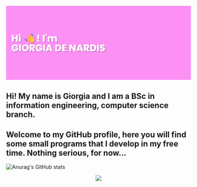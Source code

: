 ![Header](./banner2.png)

## Hi! My name is Giorgia and I am a BSc in information engineering, computer science branch.
## Welcome to my GitHub profile, here you will find some small programs that I develop in my free time. Nothing serious, for now...


  
![Anurag's GitHub stats](https://github-readme-stats.vercel.app/api?username=giorgiadns&show_icons=true&theme=synthwave&hide=stars,issues)



<p align="center">
  <img src="https://komarev.com/ghpvc/?username=giorgiadns&color=ff69b4&style=for-the-badge" />
</p>

<!--
**giorgiadns/giorgiadns** is a ✨ _special_ ✨ repository because its `README.md` (this file) appears on your GitHub profile.

Here are some ideas to get you started:

- 🔭 I’m currently working on ...
- 🌱 I’m currently learning ...
- 👯 I’m looking to collaborate on ...
- 🤔 I’m looking for help with ...
- 💬 Ask me about ...
- 📫 How to reach me: ...
- 😄 Pronouns: ...
- ⚡ Fun fact: ...
-->

